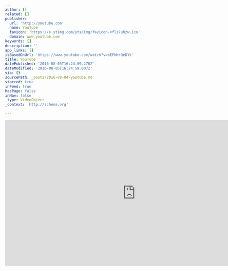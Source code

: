 ```yaml
---
author: []
related: []
publisher:
  url: 'http://youtube.com'
  name: YouTube
  favicon: 'https://s.ytimg.com/yts/img/favicon-vflz7uhzw.ico'
  domain: www.youtube.com
keywords: []
description: ''
app_links: []
isBasedOnUrl: 'https://www.youtube.com/watch?v=sEPkHrQeDYk'
title: YouTube
datePublished: '2016-08-05T16:24:59.270Z'
dateModified: '2016-08-05T16:24:59.007Z'
via: {}
sourcePath: _posts/2016-08-04-youtube.md
starred: true
inFeed: true
hasPage: false
inNav: false
_type: VideoObject
_context: 'http://schema.org'

---
```

<iframe src="https://cdn.embedly.com/widgets/media.html?url=http%3A%2F%2Fwww.youtube.com%2Fwatch%3Fv%3DsEPkHrQeDYk&amp;src=http%3A%2F%2Fwww.youtube.com%2Fembed%2FsEPkHrQeDYk&amp;type=text%2Fhtml&amp;key=b7d04c9b404c499eba89ee7072e1c4f7&amp;schema=youtube" width="854" height="480" scrolling="no" frameborder="0" allowfullscreen="" style=""></iframe>